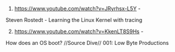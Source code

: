 1. https://www.youtube.com/watch?v=JRyrhsx-L5Y - 

Steven Rostedt - Learning the Linux Kernel with tracing

2. https://www.youtube.com/watch?v=KkenLT8S9Hs - 

How does an OS boot? //Source Dive// 001: Low Byte Productions